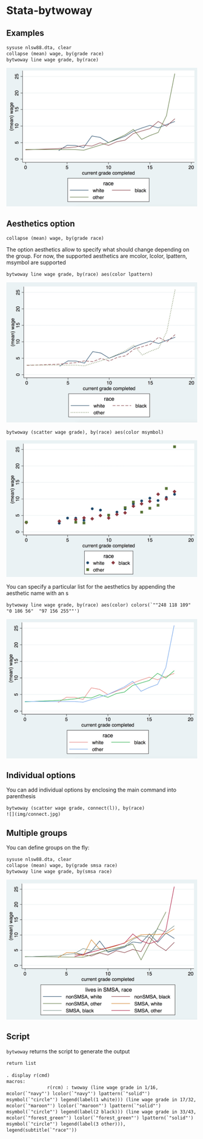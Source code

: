 # Stata-bytwoway



## Examples

```
sysuse nlsw88.dta, clear
collapse (mean) wage, by(grade race)
bytwoway line wage grade, by(race)
```
![](img/simple.jpg)





## Aesthetics option

```
collapse (mean) wage, by(grade race)
```

The option aesthetics allow to specify what should change depending on the group. For now, the supported aesthetics are mcolor, lcolor, lpattern, msymbol are supported

```
bytwoway line wage grade, by(race) aes(color lpattern)
```
![](img/aeslpattern.jpg)


```
bytwoway (scatter wage grade), by(race) aes(color msymbol)
```
![](img/aesmsymbol.jpg)


You can specify a particular list for the aesthetics by appending the aesthetic name with an s 
```
bytwoway line wage grade, by(race) aes(color) colors(`""248 118 109" "0 186 56"  "97 156 255""')
```
![](img/aescolors.jpg)


## Individual options

You can add individual options by enclosing the main command into parenthesis 

```
bytwoway (scatter wage grade, connect(l)), by(race) 
![](img/connect.jpg)
```

## Multiple groups

You can define groups on the fly:

```
sysuse nlsw88.dta, clear
collapse (mean) wage, by(grade smsa race)
bytwoway line wage grade, by(smsa race)
```
![](img/groups.jpg)


## Script

`bytwoway` returns the script  to generate the output

```
return list

. display r(cmd)
macros:
               r(rcm) : twoway (line wage grade in 1/16, mcolor(`"navy"') lcolor(`"navy"') lpattern(`"solid"') msymbol(`"circle"') legend(label(1 white))) (line wage grade in 17/32, mcolor(`"maroon"') lcolor(`"maroon"') lpattern(`"solid"') msymbol(`"circle"') legend(label(2 black))) (line wage grade in 33/43, mcolor(`"forest_green"') lcolor(`"forest_green"') lpattern(`"solid"') msymbol(`"circle"') legend(label(3 other))),  legend(subtitle(`"race"'))  
```